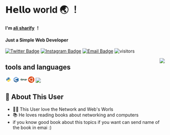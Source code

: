 # 𝗛𝗲𝗹𝗹𝗼 world 🌏 ！ 

**I'm [ali sharify](https://github.com/alisharifyy) ！**

#### Just a Simple Web Developer  #### 

[![Twitter Badge](https://img.shields.io/badge/-Twitter-1da1f2?style=flat-square&labelColor=1da1f2&logo=twitter&logoColor=white&link=https://twitter.com/Yaronzz)](https://twitter.com/alisharify7)
[![Instagram Badge](https://img.shields.io/badge/-Instagram-purple?style=flat&logo=instagram&logoColor=white&link=https://instagram.com/ali._.sharify/)](https://instagram.com/ali._.sharify)
[![Email Badge](https://img.shields.io/badge/-Email-c14438?style=flat-square&logo=Gmail&logoColor=white&link=mailto:yaronhuang@foxmail.com)](mailto:alisharifyoffcial@gmail.com)
![visitors](https://visitor-badge.laobi.icu/badge?page_id=alisharifyy)

<img align="right" src="https://github-readme-stats.vercel.app/api?username=alisharifyy&show_icons=true&hide_border=true">

## tools and languages 

<div>
        <code><img height="20" src="https://raw.githubusercontent.com/github/explore/80688e429a7d4ef2fca1e82350fe8e3517d3494d/topics/python/python.png"></code>
        <code><img height="20" src="https://raw.githubusercontent.com/github/explore/80688e429a7d4ef2fca1e82350fe8e3517d3494d/topics/c/c.png"></code>
        <code><img height="20" src="https://raw.githubusercontent.com/github/explore/80688e429a7d4ef2fca1e82350fe8e3517d3494d/topics/django/django.png"></code>
        <code><img height="20" src="https://raw.githubusercontent.com/github/explore/80688e429a7d4ef2fca1e82350fe8e3517d3494d/topics/ubuntu/ubuntu.png"></code>
        <code><img height="20" src="https://cdn.svgporn.com/logos/visual-studio-code.svg"></code>
</div>

## 🧐 About This User

- 👨‍💻 This User love the Network and Web's Worls
- :books: He loves reading books about networking and computers 
- if you know good book about this topics if you want can send name of the book in emai :)




